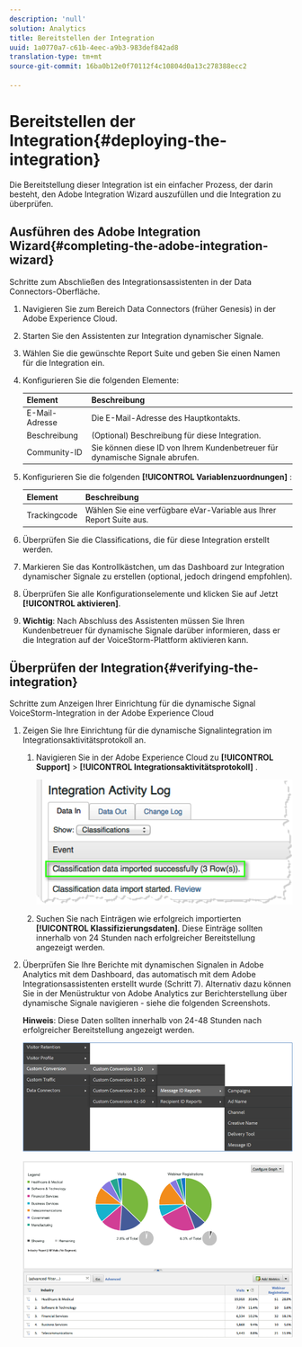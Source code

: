 ```yaml
---
description: 'null'
solution: Analytics
title: Bereitstellen der Integration
uuid: 1a0770a7-c61b-4eec-a9b3-983def842ad8
translation-type: tm+mt
source-git-commit: 16ba0b12e0f70112f4c10804d0a13c278388ecc2

---
```



# Bereitstellen der Integration{#deploying-the-integration}

Die Bereitstellung dieser Integration ist ein einfacher Prozess, der darin besteht, den Adobe Integration Wizard auszufüllen und die Integration zu überprüfen.

## Ausführen des Adobe Integration Wizard{#completing-the-adobe-integration-wizard}

Schritte zum Abschließen des Integrationsassistenten in der Data Connectors-Oberfläche.

1. Navigieren Sie zum Bereich Data Connectors (früher Genesis) in der Adobe Experience Cloud.
1. Starten Sie den Assistenten zur Integration dynamischer Signale.
1. Wählen Sie die gewünschte Report Suite und geben Sie einen Namen für die Integration ein.
1. Konfigurieren Sie die folgenden Elemente:

   | Element | Beschreibung |
   |---|---|
   | E-Mail-Adresse | Die E-Mail-Adresse des Hauptkontakts. |
   | Beschreibung | (Optional) Beschreibung für diese Integration. |
   | Community-ID | Sie können diese ID von Ihrem Kundenbetreuer für dynamische Signale abrufen. |

1. Konfigurieren Sie die folgenden **[!UICONTROL Variablenzuordnungen]** :

   | Element | Beschreibung |
   |---|---|
   | Trackingcode | Wählen Sie eine verfügbare eVar-Variable aus Ihrer Report Suite aus. |

1. Überprüfen Sie die Classifications, die für diese Integration erstellt werden.
1. Markieren Sie das Kontrollkästchen, um das Dashboard zur Integration dynamischer Signale zu erstellen (optional, jedoch dringend empfohlen).
1. Überprüfen Sie alle Konfigurationselemente und klicken Sie auf Jetzt **[!UICONTROL aktivieren]**.
1. **Wichtig**: Nach Abschluss des Assistenten müssen Sie Ihren Kundenbetreuer für dynamische Signale darüber informieren, dass er die Integration auf der VoiceStorm-Plattform aktivieren kann.

## Überprüfen der Integration{#verifying-the-integration}

Schritte zum Anzeigen Ihrer Einrichtung für die dynamische Signal VoiceStorm-Integration in der Adobe Experience Cloud

1. Zeigen Sie Ihre Einrichtung für die dynamische Signalintegration im Integrationsaktivitätsprotokoll an.
   1. Navigieren Sie in der Adobe Experience Cloud zu **[!UICONTROL Support]** &gt; **[!UICONTROL Integrationsaktivitätsprotokoll]** .

      ![](assets/integration_activity_log.png)

   1. Suchen Sie nach Einträgen wie erfolgreich importierten **[!UICONTROL Klassifizierungsdaten]**. Diese Einträge sollten innerhalb von 24 Stunden nach erfolgreicher Bereitstellung angezeigt werden.
1. Überprüfen Sie Ihre Berichte mit dynamischen Signalen in Adobe Analytics mit dem Dashboard, das automatisch mit dem Adobe Integrationsassistenten erstellt wurde (Schritt 7). Alternativ dazu können Sie in der Menüstruktur von Adobe Analytics zur Berichterstellung über dynamische Signale navigieren - siehe die folgenden Screenshots.

   **Hinweis**: Diese Daten sollten innerhalb von 24-48 Stunden nach erfolgreicher Bereitstellung angezeigt werden.

   ![](assets/reporting.png)

   ![](assets/reporting2.png)
